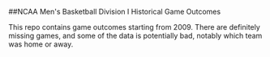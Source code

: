 ##NCAA Men's Basketball Division I Historical Game Outcomes

This repo contains game outcomes starting from 2009. There are definitely missing games, and some of the data is potentially bad, notably which team was home or away.
